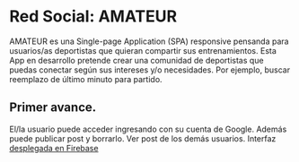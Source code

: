 # Red Social: AMATEUR

AMATEUR es una Single-page Application (SPA) responsive pensanda para usuarios/as deportistas que quieran compartir sus entrenamientos. 
Esta App en desarrollo pretende crear una comunidad de deportistas que puedas conectar según sus intereses y/o necesidades. 
Por ejemplo, buscar reemplazo de último minuto para partido.

## Primer avance.
El/la usuario puede acceder ingresando con su cuenta de Google. 
Además puede publicar post y borrarlo. 
Ver post de los demás usuarios.
Interfaz [desplegada en Firebase](https://amateur-41afd.web.app/)
